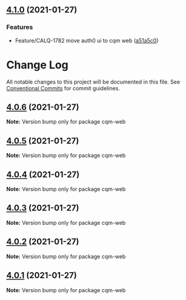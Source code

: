 ## [4.1.0](https://bitbucket.org/coformatique/cqm-web-tmp/branches/compare/v4.1.0%0Dv4.0.3) (2021-01-27)


### Features

* Feature/CALQ-1782 move auth0 ui to cqm web ([a51a5c0](https://bitbucket.org/coformatique/cqm-web-tmp/commits/a51a5c05b27957ab1145d0d6666ecb52a4362f28))

# Change Log

All notable changes to this project will be documented in this file.
See [Conventional Commits](https://conventionalcommits.org) for commit guidelines.

## [4.0.6](https://bitbucket.org/coformatique/cqm-web-tmp/compare/v4.0.5...v4.0.6) (2021-01-27)

**Note:** Version bump only for package cqm-web





## [4.0.5](https://bitbucket.org/coformatique/cqm-web-tmp/compare/v4.0.4...v4.0.5) (2021-01-27)

**Note:** Version bump only for package cqm-web





## [4.0.4](https://bitbucket.org/coformatique/cqm-web-tmp/compare/v4.0.3...v4.0.4) (2021-01-27)

**Note:** Version bump only for package cqm-web





## [4.0.3](https://bitbucket.org/coformatique/cqm-web-tmp/compare/v4.0.2...v4.0.3) (2021-01-27)

**Note:** Version bump only for package cqm-web





## [4.0.2](https://bitbucket.org/coformatique/cqm-web-tmp/compare/v4.0.1...v4.0.2) (2021-01-27)

**Note:** Version bump only for package cqm-web





## [4.0.1](https://bitbucket.org/coformatique/cqm-web-tmp/compare/v3.0.2...v4.0.1) (2021-01-27)

**Note:** Version bump only for package cqm-web
